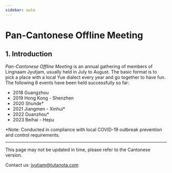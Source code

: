 ```yaml
---
sidebar: auto
---
```


# Pan-Cantonese Offline Meeting

## 1. Introduction

*Pan-Cantonese Offline Meeting* is an annual gathering of members of Lingnaam Jyutjam, usually held in July to August. The basic format is to pick a place with a local Yue dialect every year and go together to have fun. The following 6 events have been held successfully so far:

- 2018 Guangzhou
- 2019 Hong Kong - Shenzhen
- 2020 Shunde*
- 2021 Jiangmen - Xinhui*
- 2022 Duanzhou*
- 2023 Beihai - Hepu

*Note: Conducted in compliance with local COVID-19 outbreak prevention and control requirements.

---

This page may not be updated in time, please refer to the Cantonese version.

Contact us: jyutjam@tutanota.com
